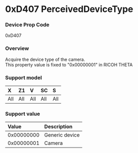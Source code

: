 # 0xD407 PerceivedDeviceType

### Device Prop Code

0xD407

### Overview

Acquire the device type of the camera.  
This property value is fixed to "0x00000001" in RICOH THETA

### Support model

| X | Z1 | V | SC | S |
|:--|:--|:--|:--|:--|
| All | All | All | All | All |

### Support value

| Value | Description |
|:--|:--|
| 0x00000000 | Generic device |
| 0x00000001 | Camera |
